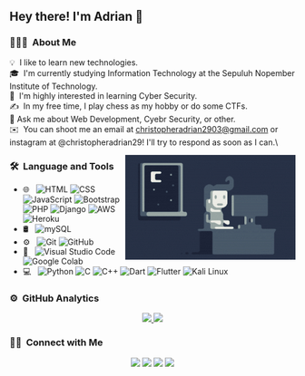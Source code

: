 <h2>Hey there! I'm Adrian 👋</h2>

<!-- ## 👋 &nbsp;Hey there! I'm Adrian -->

### 👨🏻‍💻 &nbsp;About Me

💡 &nbsp;I like to learn new technologies.\
🎓 &nbsp;I'm currently studying Information Technology at the Sepuluh Nopember Institute of Technology.\
🌱 &nbsp;I'm highly interested in learning Cyber Security.\
✍️ &nbsp;In my free time, I play chess as my hobby or do some CTFs.\
💬 Ask me about Web Development, Cyebr Security, or other.\
✉️ &nbsp;You can shoot me an email at christopheradrian2903@gmail.com or instagram at @christopheradrian29! I'll try to respond as soon as I can.\

<img alt="Night Coding" src="https://raw.githubusercontent.com/AVS1508/AVS1508/master/assets/Night-Coding.gif" align="right"/>

### 🛠 &nbsp;Language and Tools

- 🌐 &nbsp;
  ![HTML](https://img.shields.io/badge/-HTML5-05122A?style=flat&logo=HTML5)
  ![CSS](https://img.shields.io/badge/-CSS3-05122A?style=flat&logo=CSS3&logoColor=1572B6)
  ![JavaScript](https://img.shields.io/badge/-JavaScript-05122A?style=flat&logo=javascript)
  ![Bootstrap](https://img.shields.io/badge/-Bootstrap-05122A?style=flat&logo=bootstrap&logoColor=563D7C)
  ![PHP](https://img.shields.io/badge/PHP-05122A?style=flat&logo=php)
  ![Django](https://img.shields.io/badge/-Django-05122A?style=flat&logo=django&logoColor=9CF)
  ![AWS](https://img.shields.io/badge/-AWS-05122A?style=flat&logo=amazonaws)
  ![Heroku](https://img.shields.io/badge/Heroku-05122A?style=flat&logo=heroku)
- 🛢 &nbsp;
  ![mySQL](https://img.shields.io/badge/-MySQL-05122A?style=flat&logo=mysql)
- ⚙️ &nbsp;
  ![Git](https://img.shields.io/badge/-Git-05122A?style=flat&logo=git)
  ![GitHub](https://img.shields.io/badge/-GitHub-05122A?style=flat&logo=github)
- 🔧 &nbsp;
  ![Visual Studio Code](https://img.shields.io/badge/-Visual%20Studio%20Code-05122A?style=flat&logo=visual-studio-code&logoColor=007ACC)
  ![Google Colab](https://img.shields.io/badge/-Google%20Colab-05122A?style=flat&logo=googlecolab)
- 💻 &nbsp;
  ![Python](https://img.shields.io/badge/-Python-05122A?style=flat&logo=python)
  ![C](https://img.shields.io/badge/-C-05122A?style=flat&logo=C&logoColor=A8B9CC)
  ![C++](https://img.shields.io/badge/-C++-05122A?style=flat&logo=C%2B%2B&logoColor=00599C)
  ![Dart](https://img.shields.io/badge/-Dart-05122A?style=flat&logo=dart&logoColor=1AC9F0)
  ![Flutter](https://img.shields.io/badge/-Flutter-05122A?style=flat&logo=flutter&logoColor=1AC9F0)
  ![Kali Linux](https://img.shields.io/badge/-Kali%20Linux-05122A?style=flat&logo=kalilinux&logoColor=FFF)

### ⚙️ &nbsp;GitHub Analytics

<p align="center">
<a href="https://github.com/AVS1508">
  <img height="180em" src="https://github-readme-stats-eight-theta.vercel.app/api?username=christopheradriankusuma&show_icons=true&theme=algolia&include_all_commits=true&count_private=true"/>
  <img height="180em" src="https://github-readme-stats-eight-theta.vercel.app/api/top-langs/?username=christopheradriankusuma&layout=compact&langs_count=8&theme=algolia"/>
</a>
</p>

### 🤝🏻 &nbsp;Connect with Me

<p align="center">
<a href="https://www.linkedin.com/in/christopher-adrian-8b86151ba/"><img src="https://img.shields.io/badge/-Christopher%20Adrian%20Kusuma-0077B5?style=flat&logo=Linkedin&logoColor=white"/></a>
<a href="mailto:christopheradrian2903@gmail.com"><img src="https://img.shields.io/badge/-christopheradrian2903@gmail.com-D14836?style=flat&logo=Gmail&logoColor=white"/></a>
<a href="https://discord.com/users/696647139417128973"><img src="https://img.shields.io/badge/-Ruy--Lopez-7289DA?style=flat&logo=discord&logoColor=white"/></a>
<a href="https://instagram.com/christopheradrian29"><img src="https://img.shields.io/badge/-@christopheradrian29-E4405F?style=flat&logo=Instagram&logoColor=white"/></a>
</p>
